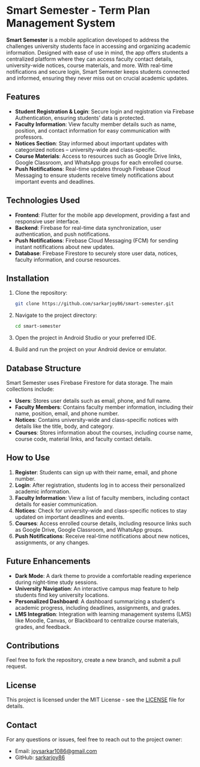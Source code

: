 
# Smart Semester - Term Plan Management System

**Smart Semester** is a mobile application developed to address the challenges university students face in accessing and organizing academic information. Designed with ease of use in mind, the app offers students a centralized platform where they can access faculty contact details, university-wide notices, course materials, and more. With real-time notifications and secure login, Smart Semester keeps students connected and informed, ensuring they never miss out on crucial academic updates.

## Features

- **Student Registration & Login**: Secure login and registration via Firebase Authentication, ensuring students’ data is protected.
- **Faculty Information**: View faculty member details such as name, position, and contact information for easy communication with professors.
- **Notices Section**: Stay informed about important updates with categorized notices – university-wide and class-specific.
- **Course Materials**: Access to resources such as Google Drive links, Google Classroom, and WhatsApp groups for each enrolled course.
- **Push Notifications**: Real-time updates through Firebase Cloud Messaging to ensure students receive timely notifications about important events and deadlines.

## Technologies Used

- **Frontend**: Flutter for the mobile app development, providing a fast and responsive user interface.
- **Backend**: Firebase for real-time data synchronization, user authentication, and push notifications.
- **Push Notifications**: Firebase Cloud Messaging (FCM) for sending instant notifications about new updates.
- **Database**: Firebase Firestore to securely store user data, notices, faculty information, and course resources.

## Installation

1. Clone the repository:
   ```bash
   git clone https://github.com/sarkarjoy86/smart-semester.git
   ```

2. Navigate to the project directory:
   ```bash
   cd smart-semester
   ```

3. Open the project in Android Studio or your preferred IDE.

4. Build and run the project on your Android device or emulator.

## Database Structure

Smart Semester uses Firebase Firestore for data storage. The main collections include:

- **Users**: Stores user details such as email, phone, and full name.
- **Faculty Members**: Contains faculty member information, including their name, position, email, and phone number.
- **Notices**: Contains university-wide and class-specific notices with details like the title, body, and category.
- **Courses**: Stores information about the courses, including course name, course code, material links, and faculty contact details.

## How to Use

1. **Register**: Students can sign up with their name, email, and phone number.
2. **Login**: After registration, students log in to access their personalized academic information.
3. **Faculty Information**: View a list of faculty members, including contact details for easier communication.
4. **Notices**: Check for university-wide and class-specific notices to stay updated on important deadlines and events.
5. **Courses**: Access enrolled course details, including resource links such as Google Drive, Google Classroom, and WhatsApp groups.
6. **Push Notifications**: Receive real-time notifications about new notices, assignments, or any changes.

## Future Enhancements

- **Dark Mode**: A dark theme to provide a comfortable reading experience during night-time study sessions.
- **University Navigation**: An interactive campus map feature to help students find key university locations.
- **Personalized Dashboard**: A dashboard summarizing a student's academic progress, including deadlines, assignments, and grades.
- **LMS Integration**: Integration with learning management systems (LMS) like Moodle, Canvas, or Blackboard to centralize course materials, grades, and feedback.

## Contributions

Feel free to fork the repository, create a new branch, and submit a pull request.

## License

This project is licensed under the MIT License - see the [LICENSE](LICENSE) file for details.

## Contact

For any questions or issues, feel free to reach out to the project owner:
- Email: [joysarkar1086@gmail.com](mailto:joysarkar1086@gmail.com)
- GitHub: [sarkarjoy86](https://github.com/sarkarjoy86)
